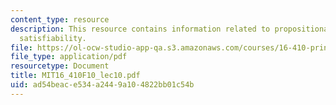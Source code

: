 ```yaml
---
content_type: resource
description: This resource contains information related to propositional logic and
  satisfiability.
file: https://ol-ocw-studio-app-qa.s3.amazonaws.com/courses/16-410-principles-of-autonomy-and-decision-making-fall-2010/ad54beace534a2449a104822bb01c54b_MIT16_410F10_lec10.pdf
file_type: application/pdf
resourcetype: Document
title: MIT16_410F10_lec10.pdf
uid: ad54beac-e534-a244-9a10-4822bb01c54b
---
```

